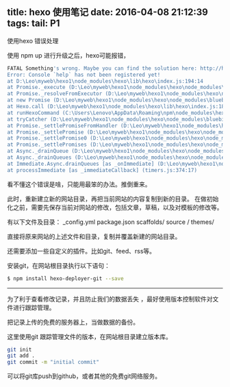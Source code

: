title: hexo 使用笔记
date: 2016-04-08 21:12:39
tags:
tail: P1
---
使用hexo 错误处理

使用 npm up 进行升级之后，hexo可能报错，
``` bash
FATAL Something's wrong. Maybe you can find the solution here: http://hexo.io/docs/troubleshooting.html
Error: Console `help` has not been registered yet!
at D:\Leo\myweb\hexo1\node_modules\hexo\lib\hexo\index.js:194:14
at Promise._execute (D:\Leo\myweb\hexo1\node_modules\hexo\node_modules\bluebird\js\release\debuggability.js:272:9)
at Promise._resolveFromExecutor (D:\Leo\myweb\hexo1\node_modules\hexo\node_modules\bluebird\js\release\promise.js:474:18)
at new Promise (D:\Leo\myweb\hexo1\node_modules\hexo\node_modules\bluebird\js\release\promise.js:77:14)
at Hexo.call (D:\Leo\myweb\hexo1\node_modules\hexo\lib\hexo\index.js:188:10)
at runHexoCommand (C:\Users\Lenovo\AppData\Roaming\npm\node_modules\hexo-cli\lib\index.js:58:17)
at tryCatcher (D:\Leo\myweb\hexo1\node_modules\hexo\node_modules\bluebird\js\release\util.js:16:23)
at Promise._settlePromiseFromHandler (D:\Leo\myweb\hexo1\node_modules\hexo\node_modules\bluebird\js\release\promise.js:503:31)
at Promise._settlePromise (D:\Leo\myweb\hexo1\node_modules\hexo\node_modules\bluebird\js\release\promise.js:560:18)
at Promise._settlePromise0 (D:\Leo\myweb\hexo1\node_modules\hexo\node_modules\bluebird\js\release\promise.js:605:10)
at Promise._settlePromises (D:\Leo\myweb\hexo1\node_modules\hexo\node_modules\bluebird\js\release\promise.js:684:18)
at Async._drainQueue (D:\Leo\myweb\hexo1\node_modules\hexo\node_modules\bluebird\js\release\async.js:126:16)
at Async._drainQueues (D:\Leo\myweb\hexo1\node_modules\hexo\node_modules\bluebird\js\release\async.js:136:10)
at Immediate.Async.drainQueues [as _onImmediate] (D:\Leo\myweb\hexo1\node_modules\hexo\node_modules\bluebird\js\release\async.js:16:14)
at processImmediate [as _immediateCallback] (timers.js:374:17)
```
看不懂这个错误是啥，只能用最笨的办法。推倒重来。
<!-- more -->


此时，重新建立新的网站目录，再把当前网站的内容复制到新的目录。
在做初始化之前，需要先保存当前对网站的修改，包括文章，草稿，以及对模板的修改等。

有以下文件及目录：
_config.yml  package.json  scaffolds/  source /  themes/


直接将原来网站的上述文件和目录，复制并覆盖新建的网站目录。

还需要添加一些自定义的插件。比如git、feed、rss等。

安装git，在网站根目录执行以下语句：

``` bash
$ npm install hexo-deployer-git --save
```

---------
为了利于查看修改记录，并且防止我们的数据丢失 ，最好使用版本控制软件对文件进行跟踪管理。

把记录上传的免费的服务器上，当做数据的备份。

这里使用git 跟踪管理文件的版本，在网站根目录建立版本库。

``` bash
git init
git add .
git commit -m "initial commit"

```
可以将git库push到github，或者其他的免费git网络服务。




